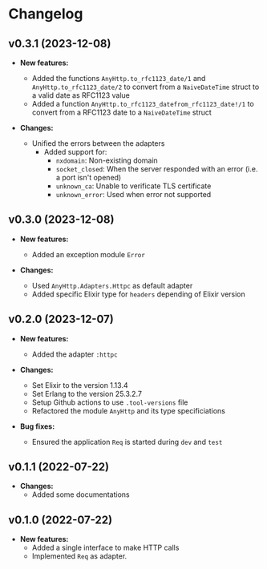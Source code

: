 # Changelog

## v0.3.1 (2023-12-08)

* **New features:**
  * Added the functions `AnyHttp.to_rfc1123_date/1` and `AnyHttp.to_rfc1123_date/2` to convert
  from a `NaiveDateTime` struct to a valid date as RFC1123 value
  * Added a function `AnyHttp.to_rfc1123_datefrom_rfc1123_date!/1` to convert from a
  RFC1123 date to a `NaiveDateTime` struct

* **Changes:**
  * Unified the errors between the adapters
    * Added support for:
      * `nxdomain`: Non-existing domain
      * `socket_closed`: When the server responded with an error (i.e. a port isn't opened)
      * `unknown_ca`: Unable to verificate TLS certificate
      * `unknown_error`: Used when error not supported

## v0.3.0 (2023-12-08)

* **New features:**
  * Added an exception module `Error`

* **Changes:**
  * Used `AnyHttp.Adapters.Httpc` as default adapter
  * Added specific Elixir type for `headers` depending of Elixir version

## v0.2.0 (2023-12-07)

* **New features:**
  * Added the adapter `:httpc`

* **Changes:**
  * Set Elixir to the version 1.13.4
  * Set Erlang to the version 25.3.2.7
  * Setup Github actions to use `.tool-versions` file
  * Refactored the module `AnyHttp` and its type specificiations

* **Bug fixes:**
  * Ensured the application `Req` is started during `dev` and `test`

## v0.1.1 (2022-07-22)

* **Changes:**
  * Added some documentations

## v0.1.0 (2022-07-22)

* **New features:**
  * Added a single interface to make HTTP calls
  * Implemented `Req` as adapter.
